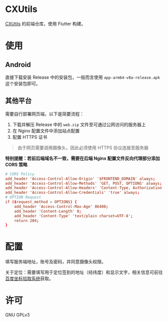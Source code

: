# CXUtils

[CXUtils](https://github.com/Kenxu2022/CXUtils) 的前端仓库，使用 Flutter 构建。

# 使用

## Android
直接下载安装 Release 中的安装包，一般而言使用 `app-arm64-v8a-release.apk` 这个安装包即可。

## 其他平台
需要自行部署网页端，以下是简要流程：  
1. 下载并解压 Release 中的 `web.zip` 文件至可通过公网访问的服务器上
2. 在 Nginx 配置文件中添加站点配置
3. 配置 HTTPS 证书

> 由于网页需要调用摄像头，因此必须使用 HTTPS 协议连接至服务器

**特别提醒：若前后端域名不一致，需要在后端 Nginx 配置文件反向代理部分添加 CORS 策略**  
```conf
# CORS Policy
add_header 'Access-Control-Allow-Origin' '$FRONTEND_DOMAIN' always;
add_header 'Access-Control-Allow-Methods' 'GET, POST, OPTIONS' always;
add_header 'Access-Control-Allow-Headers' 'Content-Type, Authorization' always;
add_header 'Access-Control-Allow-Credentials' 'true' always;
# OPTION Request
if ($request_method = OPTIONS) {
    add_header 'Access-Control-Max-Age' 86400;
    add_header 'Content-Length' 0;
    add_header 'Content-Type' 'text/plain charset=UTF-8';
    return 204;
}
```

# 配置

填写服务端地址，账号及密码，并同意摄像头权限。

关于定位：需要填写用于定位签到的地址（经纬度）和显示文字，相关信息可前往[百度坐标拾取系统](https://lbs.baidu.com/maptool/getpoint)获取。

# 许可

GNU GPLv3